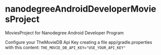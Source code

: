 # nanodegreeAndroidDeveloperMoviesProject
MoviesProject for Nanodegree Android Developer Program

Configure your TheMovieDB Api Key creating a file app/gradle.properties with this content:
`THE_MOVIE_DB_API_KEY="USE_YOUR_API_KEY"`
